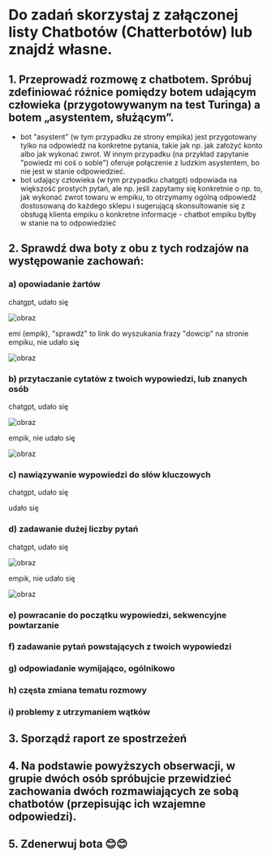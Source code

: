 # Do zadań skorzystaj z załączonej listy Chatbotów (Chatterbotów) lub znajdź własne.
## 1. Przeprowadź rozmowę z chatbotem. Spróbuj zdefiniować różnice pomiędzy botem udającym człowieka (przygotowywanym na test Turinga) a botem „asystentem, służącym”.
- bot "asystent" (w tym przypadku ze strony empika) jest przygotowany tylko na odpowiedź na konkretne pytania, takie jak np. jak założyć konto albo jak wykonać zwrot. W innym przypadku (na przykład zapytanie "powiedz mi coś o sobie") oferuje połączenie z ludzkim asystentem, bo nie jest w stanie odpowiedzieć.
- bot udający człowieka (w tym przypadku chatgpt) odpowiada na większość prostych pytań, ale np. jeśli zapytamy się konkretnie o np. to, jak wykonać zwrot towaru w empiku, to otrzymamy ogólną odpowiedź dostosowaną do każdego sklepu i sugerującą skonsultowanie się z obsługą klienta empiku o konkretne informacje - chatbot empiku byłby w stanie na to odpowiedzieć
## 2. Sprawdź dwa boty z obu z tych rodzajów na występowanie zachowań:
### a) opowiadanie żartów
chatgpt, udało się

![obraz](https://github.com/Matthes0/WSSI/assets/78498371/d539cd39-3656-48c0-92da-e3aba0b021cf)

emi (empik), "sprawdź" to link do wyszukania frazy "dowcip" na stronie empiku, nie udało się

![obraz](https://github.com/Matthes0/WSSI/assets/78498371/f72b74e6-2556-4825-9a1e-34f9e2b110d7)


### b) przytaczanie cytatów z twoich wypowiedzi, lub znanych osób
chatgpt, udało się

![obraz](https://github.com/Matthes0/WSSI/assets/78498371/46c43290-5aa9-4aa0-8ab9-0ce2682b34b6)

empik, nie udało się 

![obraz](https://github.com/Matthes0/WSSI/assets/78498371/a2f84574-3c5b-4914-93d3-c0aa1a53c1d0)

### c) nawiązywanie wypowiedzi do słów kluczowych
chatgpt, udało się


udało się
### d) zadawanie dużej liczby pytań
chatgpt, udało się

![obraz](https://github.com/Matthes0/WSSI/assets/78498371/9c71a34d-5b8f-4439-8c60-ea6b6a2d81fd)

empik, nie udało się 

![obraz](https://github.com/Matthes0/WSSI/assets/78498371/b9dfa1fd-8e91-49fa-8083-a42b1fdd1cdb)

### e) powracanie do początku wypowiedzi, sekwencyjne powtarzanie
### f) zadawanie pytań powstających z twoich wypowiedzi
### g) odpowiadanie wymijająco, ogólnikowo
### h) częsta zmiana tematu rozmowy
### i) problemy z utrzymaniem wątków
## 3. Sporządź raport ze spostrzeżeń
## 4. Na podstawie powyższych obserwacji, w grupie dwóch osób spróbujcie przewidzieć zachowania dwóch rozmawiających ze sobą chatbotów (przepisując ich wzajemne odpowiedzi).
## 5. Zdenerwuj bota 😊😊
